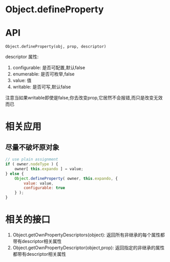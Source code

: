 # Object.defineProperty 

# API

`Object.defineProperty(obj, prop, descriptor)`

descriptor 属性:

1. configurable: 是否可配置,默认false
2. enumerable: 是否可枚举,false
3. value: 值
4. writable: 是否可写,默认false

注意当如果writable即使是false,你去改变prop,它居然不会报错,而只是改变无效而已

# 相关应用

## 尽量不破坏原对象

```javascript
// use plain assignment
if ( owner.nodeType ) {
    owner[ this.expando ] = value;
} else {
    Object.defineProperty( owner, this.expando, { 
        value: value,
        configurable: true
    } );
}
```


   


# 相关的接口

1. Object.getOwnPropertyDescriptors(object): 返回所有非继承的每个属性都带有descriptor相关属性
2. Object.getOwnPropertyDescriptor(object,prop): 返回指定的非继承的属性都带有descriptor相关属性